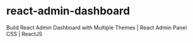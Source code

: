 # react-admin-dashboard
Build React Admin Dashboard with Multiple Themes | React Admin Panel CSS | ReactJS
